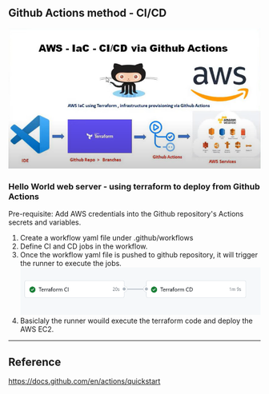 ## Github Actions method - CI/CD

![CICD-actions](CICD-actions.png)

### Hello World web server - using terraform to deploy from Github Actions
Pre-requisite: Add AWS credentials into the Github repository's Actions secrets and variables.
1. Create a workflow yaml file under .github/workflows
2. Define CI and CD jobs in the workflow.
3. Once the workflow yaml file is pushed to github repository, it will trigger the runner to execute the jobs.
![CICD-Terraform-Actions](CICD-Terraform-Actions.png)
4. Basiclaly the runner wouild execute the terraform code and deploy the AWS EC2.

---
## Reference
https://docs.github.com/en/actions/quickstart
